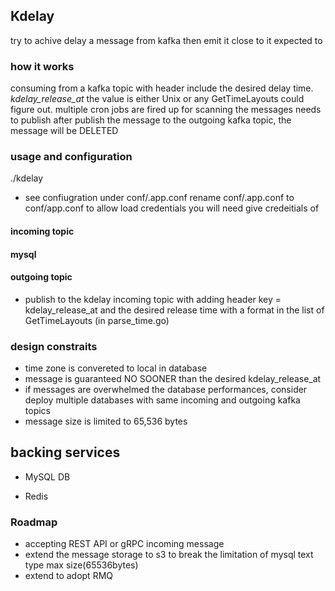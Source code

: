 ## Kdelay
try to achive delay a message from kafka then emit it close to it expected to

### how it works
consuming from a kafka topic with header include the desired delay time.
*kdelay_release_at*
the value is either Unix or any GetTimeLayouts could figure out.
multiple cron jobs are fired up for scanning the messages needs to publish
after publish the message to the outgoing kafka topic, the message will be DELETED

### usage and configuration

./kdelay 

- see confiugration under conf/.app.conf 
 rename conf/.app.conf to conf/app.conf to allow load credentials
 you will need give credeitials of 

#### incoming topic 
#### mysql 
#### outgoing topic   

- publish to the kdelay incoming topic with adding header key = kdelay_release_at
and the desired release time with a format in the list of GetTimeLayouts (in parse_time.go)



### design constraits

- time zone is convereted to local in database
- message is guaranteed NO SOONER than the desired kdelay_release_at
- if messages are overwhelmed the database performances, consider deploy multiple databases with same incoming and outgoing kafka topics
- message size is limited to 65,536 bytes
 

## backing services

- MySQL DB

- Redis

### Roadmap 
- accepting REST API or gRPC incoming message
- extend the message storage to s3 to break the limitation of mysql text type max size(65536bytes)
- extend to adopt RMQ
